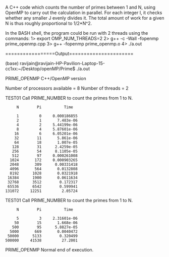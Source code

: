 A C++ code which counts the number of primes between 1 and N, using OpenMP to carry out the calculation in parallel. For each integer I, it checks whether any smaller J evenly divides it. The total amount of work for a given N is thus roughly proportional to 1/2*N^2.

In the BASH shell, the program could be run with 2 threads using the commands:
	1>	export OMP_NUM_THREADS=2
	2>	g++ -c -Wall -fopenmp prime_openmp.cpp
	3> 	g++ -fopenmp prime_openmp.o
	4>	./a.out



=================Output======================

(base) ravijain@ravijain-HP-Pavilion-Laptop-15-cc1xx:~/Desktop/openMP/Prime$ ./a.out 

PRIME_OPENMP
  C++/OpenMP version

  Number of processors available = 8
  Number of threads =              2

TEST01
  Call PRIME_NUMBER to count the primes from 1 to N.

         N        Pi          Time

         1         0     0.000186855
         2         1       7.483e-06
         4         2     5.44199e-06
         8         4     5.87601e-06
        16         6     6.05201e-06
        32        11       5.861e-06
        64        18       1.007e-05
       128        31      2.4259e-05
       256        54      8.1105e-05
       512        97     0.000261008
      1024       172     0.000903265
      2048       309      0.00331418
      4096       564       0.0132808
      8192      1028       0.0321918
     16384      1900       0.0611634
     32768      3512        0.172317
     65536      6542        0.599941
    131072     12251         2.05724

TEST01
  Call PRIME_NUMBER to count the primes from 1 to N.

         N        Pi          Time

         5         3     2.31601e-06
        50        15       1.668e-06
       500        95      5.8827e-05
      5000       669       0.0040472
     50000      5133        0.320499
    500000     41538         27.2001

PRIME_OPENMP
  Normal end of execution.

